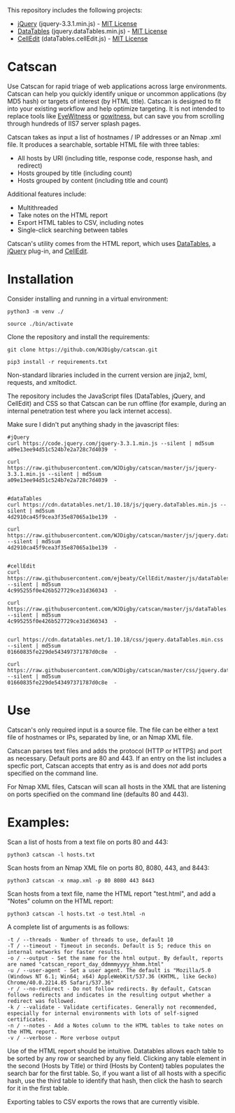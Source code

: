 This repository includes the following projects:

* [jQuery](https://jquery.org/) (jquery-3.3.1.min.js) - [MIT License](https://jquery.org/license/)
* [DataTables](https://datatables.net/) (jquery.dataTables.min.js) - [MIT License](https://datatables.net/license/mit)
* [CellEdit](https://github.com/ejbeaty/CellEdit) (dataTables.cellEdit.js) - [MIT License](https://github.com/ejbeaty/CellEdit/blob/master/js/dataTables.cellEdit.js)

# Catscan

Use Catscan for rapid triage of web applications across large environments. Catscan can help you quickly identify unique or uncommon applications (by MD5 hash) or targets of interest (by HTML title). Catscan is designed to fit into your existing workflow and help optimize targeting. It is not intended to replace tools like [EyeWitness](https://github.com/FortyNorthSecurity/EyeWitness) or [gowitness](https://github.com/sensepost/gowitness), but can save you from scrolling through hundreds of IIS7 server splash pages.

Catscan takes as input a list of hostnames / IP addresses or an Nmap .xml file. It produces a searchable, sortable HTML file with three tables:

* All hosts by URI (including title, response code, response hash, and redirect)
* Hosts grouped by title (including count)
* Hosts grouped by content (including title and count)

Additional features include:

* Multithreaded
* Take notes on the HTML report
* Export HTML tables to CSV, including notes
* Single-click searching between tables

Catscan's utility comes from the HTML report, which uses [DataTables](https://datatables.net/), a [jQuery](https://jquery.com/) plug-in, and [CellEdit](https://github.com/ejbeaty/CellEdit).

# Installation

Consider installing and running in a virtual environment:

`python3 -m venv ./`

`source ./bin/activate`

Clone the repository and install the requirements:

`git clone https://github.com/WJDigby/catscan.git`

`pip3 install -r requirements.txt`

Non-standard libraries included in the current version are jinja2, lxml, requests, and xmltodict.

The repository includes the JavaScript files (DataTables, jQuery, and CellEdit) and CSS so that Catscan can be run offline (for example, during an internal penetration test where you lack internet access).

Make sure I didn't put anything shady in the javascript files:

```
#jQuery
curl https://code.jquery.com/jquery-3.3.1.min.js --silent | md5sum 
a09e13ee94d51c524b7e2a728c7d4039  -

curl https://raw.githubusercontent.com/WJDigby/catscan/master/js/jquery-3.3.1.min.js --silent | md5sum
a09e13ee94d51c524b7e2a728c7d4039  -


#dataTables
curl https://cdn.datatables.net/1.10.18/js/jquery.dataTables.min.js --silent | md5sum 
4d2910ca45f9cea3f35e87065a1be139  -

curl https://raw.githubusercontent.com/WJDigby/catscan/master/js/jquery.dataTables.min.js --silent | md5sum
4d2910ca45f9cea3f35e87065a1be139  -


#cellEdit
curl https://raw.githubusercontent.com/ejbeaty/CellEdit/master/js/dataTables.cellEdit.js --silent | md5sum
4c995255f0e426b527729ce31d360343  -

curl https://raw.githubusercontent.com/WJDigby/catscan/master/js/dataTables.cellEdit.js --silent | md5sum
4c995255f0e426b527729ce31d360343  -


curl https://cdn.datatables.net/1.10.18/css/jquery.dataTables.min.css --silent | md5sum
01660835fe229de543497371787d0c8e  -

curl https://raw.githubusercontent.com/WJDigby/catscan/master/css/jquery.dataTables.min.css --silent | md5sum
01660835fe229de543497371787d0c8e  -
```

# Use

Catscan's only required input is a source file. The file can be either a text file of hostnames or IPs, separated by line, or an Nmap XML file.

Catscan parses text files and adds the protocol (HTTP or HTTPS) and port as necessary. Default ports are 80 and 443. If an entry on the list includes a specfic port, Catscan accepts that entry as is and does *not* add ports specified on the command line. 

For Nmap XML files, Catscan will scan all hosts in the XML that are listening on ports specified on the command line (defaults 80 and 443).

# Examples:

Scan a list of hosts from a text file on ports 80 and 443:

`python3 catscan -l hosts.txt`

Scan hosts from an Nmap XML file on ports 80, 8080, 443, and 8443:

`python3 catscan -x nmap.xml -p 80 8080 443 8443`

Scan hosts from a text file, name the HTML report "test.html", and add a "Notes" column on the HTML report:

`python3 catscan -l hosts.txt -o test.html -n`

A complete list of arguments is as follows:

```
-t / --threads - Number of threads to use, default 10
-T / --timeout - Timeout in seconds. Default is 5; reduce this on internal networks for faster results.
-o / --output - Set the name for the html output. By default, reports are named "catscan_report_day_ddmmmyyyy_hhmm.html"
-u / --user-agent - Set a user agent. The default is "Mozilla/5.0 (Windows NT 6.1; Win64; x64) AppleWebKit/537.36 (KHTML, like Gecko) Chrome/40.0.2214.85 Safari/537.36"
-r / --no-redirect - Do not follow redirects. By default, Catscan follows redirects and indicates in the resulting output whether a redirect was followed.
-k / --validate - Validate certificates. Generally not recommended, especially for internal environments with lots of self-signed certificates.
-n / --notes - Add a Notes column to the HTML tables to take notes on the HTML report.
-v / --verbose - More verbose output 
```

Use of the HTML report should be intuitive. Datatables allows each table to be sorted by any row or searched by any field. Clicking any table element in the second (Hosts by Title) or third (Hosts by Content) tables populates the search bar for the first table. So, if you want a list of all hosts with a specific hash, use the third table to identify that hash, then click the hash to search for it in the first table. 

Exporting tables to CSV exports the rows that are currently visible. 
